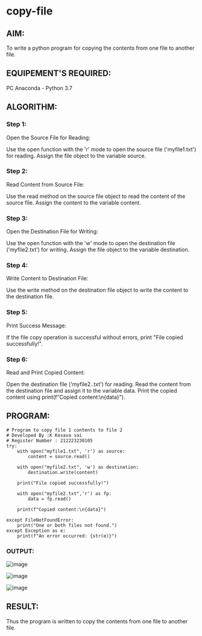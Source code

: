 # copy-file
## AIM:
To write a python program for copying the contents from one file to another file.
## EQUIPEMENT'S REQUIRED: 
PC
Anaconda - Python 3.7
## ALGORITHM: 
### Step 1:
Open the Source File for Reading:

Use the open function with the 'r' mode to open the source file ('myfile1.txt') for reading. Assign the file object to the variable source.
### Step 2: 
Read Content from Source File:

Use the read method on the source file object to read the content of the source file. Assign the content to the variable content.
### Step 3: 
Open the Destination File for Writing:

Use the open function with the 'w' mode to open the destination file ('myfile2.txt') for writing. Assign the file object to the variable destination.
### Step 4:  
Write Content to Destination File:

Use the write method on the destination file object to write the content to the destination file.
### Step 5: 
Print Success Message:

If the file copy operation is successful without errors, print "File copied successfully!".
### Step 6: 
Read and Print Copied Content:

Open the destination file ('myfile2..txt') for reading. Read the content from the destination file and assign it to the variable data. Print the copied content using print(f"Copied content:\n{data}").
## PROGRAM:
```
# Program to copy file 1 contents to file 2
# Developed By :K Kesava sai
# Register Number : 212223230105
try:
    with open("myfile1.txt", 'r') as source:
        content = source.read()

    with open("myfile2.txt", 'w') as destination:
        destination.write(content)

    print("File copied successfully!")
    
    with open("myfile2.txt",'r') as fp:
        data = fp.read()
        
    print(f"Copied content:\n{data}")

except FileNotFoundError:
    print("One or both files not found.")
except Exception as e:
    print(f"An error occurred: {str(e)}")
```

### OUTPUT:
![image](https://github.com/Kesavasai20/copy-file/assets/138849303/fd64c07b-6a35-4a55-a6ee-1b76170ce1ae)

![image](https://github.com/Kesavasai20/copy-file/assets/138849303/4f0853b2-e47b-45d5-b3a8-a1cddb92417d)

![image](https://github.com/Kesavasai20/copy-file/assets/138849303/aa402df3-7b8c-4991-aff6-6c0c84d95259)
## RESULT:
Thus the program is written to copy the contents from one file to another file.
